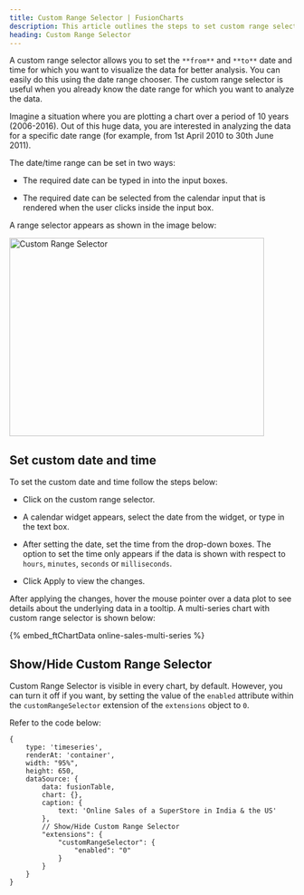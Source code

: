 ```yaml
---
title: Custom Range Selector | FusionCharts
description: This article outlines the steps to set custom range selector.
heading: Custom Range Selector
---
```


A custom range selector allows you to set the `**from**` and `**to**` date and time for which you want to visualize the data for better analysis. You can easily do this using the date range chooser. The custom range selector is useful when you already know the date range for which you want to analyze the data. 

Imagine a situation where you are plotting a chart over a period of 10 years (2006-2016). Out of this huge data, you are interested in analyzing the data for a specific date range (for example, from 1st April 2010 to 30th June 2011). 

The date/time range can be set in two ways:

* The required date can be typed in into the input boxes.

* The required date can be selected from the calendar input that is rendered when the user clicks inside the input box.

A range selector appears as shown in the image below:

<img src="{% site.baseurl %}/images/fusioncharts-component-custom-range-selector.png" alt="Custom Range Selector" width="450" height="350">

## Set custom date and time

To set the custom date and time follow the steps below:

* Click on the custom range selector.

* A calendar widget appears, select the date from the widget, or type in the text box.

* After setting the date, set the time from the drop-down boxes. The option to set the time only appears if the data is shown with respect to `hours`, `minutes`, `seconds` or `milliseconds`.

* Click Apply to view the changes. 

After applying the changes, hover the mouse pointer over a data plot to see details about the underlying data in a tooltip. A multi-series chart with custom range selector is shown below:

{% embed_ftChartData online-sales-multi-series %}

## Show/Hide Custom Range Selector

Custom Range Selector is visible in every chart, by default. However, you can turn it off if you want, by setting the value of the `enabled` attribute within the `customRangeSelector` extension of the `extensions` object to `0`.

Refer to the code below:

```
{
    type: 'timeseries',
    renderAt: 'container',
    width: "95%",
    height: 650,
    dataSource: {
        data: fusionTable,
        chart: {},
        caption: {
            text: 'Online Sales of a SuperStore in India & the US'
        },
        // Show/Hide Custom Range Selector
        "extensions": {
			"customRangeSelector": {
				"enabled": "0"
			}
		}
    }
}
```